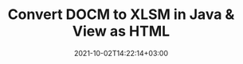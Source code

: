 ---
############################# Static ############################
layout: "autogen"
date: 2021-10-02T14:22:14+03:00
draft: false
path: "total/java/conversion/docm-to-xlsm/"

############################# Head ############################
head_title: "Convert DOCM to XLSM in Java - Sample Java Code"
head_description: "Java document conversion library to convert DOCM to XLSM and 100+ other file formats in Java & J2SE applications. View the Converted XLSM document as HTML viewer."

############################# Header ############################
title: "Convert DOCM to XLSM in Java & View as HTML"
description: "Programmatically convert DOCM to XLSM in Java & J2SE platforms using flexible document manipulation options to customize the resultant document. Convert the complete document or some specific pages based on page numbers or selective page ranges using Java document conversion library."

############################# SubMenu ############################
submenu:
    enable: false

############################# Content ############################
content:
    enable: true
    block:
    - title_left: "DOCM to XLSM Conversion in Java"
      content_left: |
          Perform DOCM to XLSM file conversion in three simple steps using Java. View the converted document as HTML without any external software dependency.

          -   Create a new instance of **Converter** class and load the DOCM file
          -   Set **ConvertOptions** for the XLSM document type
          -   Call **Convert** method of **Converter** class instance for conversion to XLSM
          -   Set options for HTML viewer
          -   Create **Viewer** object to view converted XLSM as HTML
          
      title_right: "Convert Remotely Located Documents"
      content_right: |
          You require `GroupDocs.Conversion` & `GroupDocs.Viewer` namespaces to convert between a wide range of popular document types such as PDF, Microsoft Word, Excel, PowerPoint, Project, Outlook, HTML, diagrams and image file formats. Explore other [Java APIs for Office documents](https://products.conholdate.com/total/java/) as offered by Conholdate.Total.
          
          Get the respective assembly files from the [downloads](https://downloads.conholdate.com/total/java) or fetch the whole package from [Maven](https://repository.conholdate.com/webapp/#/artifacts/browse/tree/General/repo) to add 'Conholdate.Total` directly in your workspace.
          
      code: |
          ```cs {linenos=false}
          // Convert DOCM to XLSM using GroupDocs.Conversion API
          // Load the source DOCM file to be converted
          Converter converter = new Converter("input.docm");

          // Get the convert options ready for the target XLSM format
          ConvertOptions convertOptions = new FileType().fromExtension("xlsm").getConvertOptions();

          // Convert to XLSM format
          converter.convert("output.xlsm", convertOptions);

          // Create Viewer object to view the converted XLSM as HTML
          try (Viewer viewer = new Viewer("output.xlsm"))
          {
              // Set options for HTML viewer
              HtmlViewOptions viewOptions = HtmlViewOptions.forEmbeddedResources("output{0}.html");

              // View converted XLSM as HTML
              viewer.view(viewOptions);
          }
          ```
    - title_left: "Convert Password Protected DOCM to XLSM"
      content_left: |
          Accurately load and convert documents that are protected with a password within your Java based applications. The file format conversion API also supports rendering remote documents from different sources including S3, Blob, FTP, Stream, URL or a local disk.

          -   Create new instance of **Converter** class and pass source document path
          -   Instantiate the proper **ConvertOptions** class e.g. (**PdfConvertOptions**, **WordProcessingConvertOptions**, **SpreadsheetConvertOptions** etc.)
          -   Call **convert** method of **Converter** class instance and pass filename for the converted document
        
      title_right: "Source Document Information Extraction"
      content_right: |
          The documents information extraction feature not only allows getting the basic information about the source document file but it also supports extracting some valuable file-format specific information such as project start and end dates of a Microsoft Project file, any printing restrictions on a PDF document, list of folders enclosed in an Outlook data file etc. 

          Convert popular document file formats on different operating systems such as Windows, Linux or macOS while using development environments such as NetBeans, IntelliJ IDEA and Eclipse.
          
      code: |
          ```cs {linenos=false}
          // Load and convert password protected documents
          WordProcessingLoadOptions loadOptions = new WordProcessingLoadOptions();
          loadOptions.setPassword("12345");

          // Create an instance of Converter class and pass source document path and the load options delegate as a constructor parameters
          Converter converter = new Converter("input.docm", loadOptions);

          // Instantiate PdfConvertOptions class
          PdfConvertOptions options = new PdfConvertOptions();

          // Call convert method of Converter class instance and pass filename for the converted document and the instance of ConvertOptions from the previous step
          converter.convert("output.xlsm, options);
          ```
############################# About Formats ############################
about_formats:
    enable: false
############################# More Formats ############################
more_formats:
    enable: true
    auto: false
    other_out_formats: PDF DOCX DOT DOTX DOTM TXT RTF HTML MHTML XLS XLSX XLSM XLT XLTX XLTM DIF PPT PPTX PPS PPSX POT POTX POTM ODT OTT EMZ WMZ SVGZ TEX DCM WMF BMP PNG GIF JPEG TIFF
############################# Back to top ###############################
back_to_top:
  enable: true
---